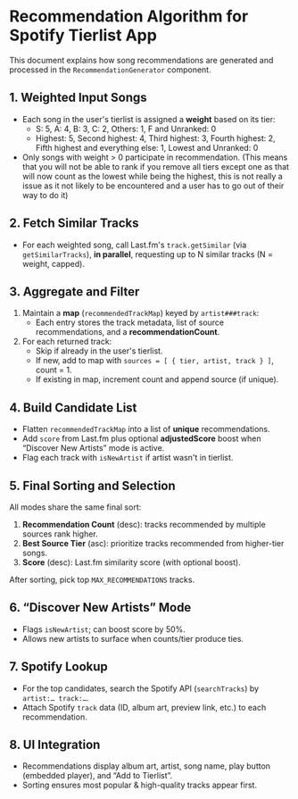 # Recommendation Algorithm for Spotify Tierlist App

This document explains how song recommendations are generated and processed in the `RecommendationGenerator` component.

## 1. Weighted Input Songs
- Each song in the user's tierlist is assigned a **weight** based on its tier:
  - S: 5, A: 4, B: 3, C: 2, Others: 1, F and Unranked: 0
  - Highest: 5, Second highest: 4, Third highest: 3, Fourth highest: 2, Fifth highest and everything else: 1, Lowest and Unranked: 0
- Only songs with weight > 0 participate in recommendation. (This means that you will not be able to rank if you remove all tiers except one as that will now count as the lowest while being the highest, this is not really a issue as it not likely to be encountered and a user has to go out of their way to do it)

## 2. Fetch Similar Tracks
- For each weighted song, call Last.fm's `track.getSimilar` (via `getSimilarTracks`), **in parallel**, requesting up to N similar tracks (N = weight, capped).

## 3. Aggregate and Filter
1. Maintain a **map** (`recommendedTrackMap`) keyed by `artist###track`:
   - Each entry stores the track metadata, list of source recommendations, and a **recommendationCount**.
2. For each returned track:
   - Skip if already in the user's tierlist.
   - If new, add to map with `sources = [ { tier, artist, track } ]`, count = 1.
   - If existing in map, increment count and append source (if unique).

## 4. Build Candidate List
- Flatten `recommendedTrackMap` into a list of **unique** recommendations.
- Add `score` from Last.fm plus optional **adjustedScore** boost when “Discover New Artists” mode is active.
- Flag each track with `isNewArtist` if artist wasn't in tierlist.

## 5. Final Sorting and Selection
All modes share the same final sort:
1. **Recommendation Count** (desc): tracks recommended by multiple sources rank higher.
2. **Best Source Tier** (asc): prioritize tracks recommended from higher-tier songs.
3. **Score** (desc): Last.fm similarity score (with optional boost).

After sorting, pick top `MAX_RECOMMENDATIONS` tracks.

## 6. “Discover New Artists” Mode
- Flags `isNewArtist`; can boost score by 50%.
- Allows new artists to surface when counts/tier produce ties.

## 7. Spotify Lookup
- For the top candidates, search the Spotify API (`searchTracks`) by `artist:… track:…`.
- Attach Spotify `track` data (ID, album art, preview link, etc.) to each recommendation.

## 8. UI Integration
- Recommendations display album art, artist, song name, play button (embedded player), and “Add to Tierlist”.
- Sorting ensures most popular & high-quality tracks appear first.
